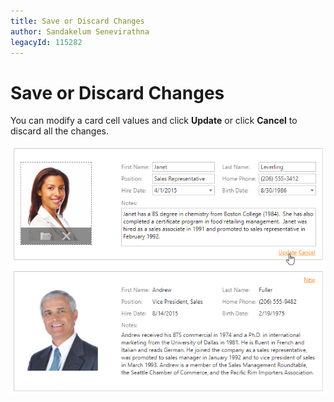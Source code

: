 ```yaml
---
title: Save or Discard Changes
author: Sandakelum Senevirathna
legacyId: 115282
---
```

# Save or Discard Changes
You can modify a card cell values and click **Update** or click **Cancel**  to discard all the changes.

![EUD_CardView_UpdateEdit](../../../images/img121507.png)
